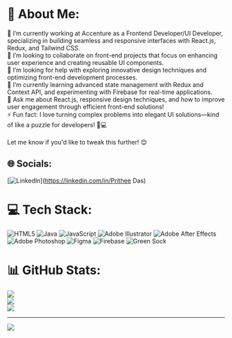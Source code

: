# 💫 About Me:
🔭 I’m currently working at Accenture as a Frontend Developer/UI Developer, specializing in building seamless and responsive interfaces with React.js, Redux, and Tailwind CSS.<br>👯 I’m looking to collaborate on front-end projects that focus on enhancing user experience and creating reusable UI components.<br>🤝 I’m looking for help with exploring innovative design techniques and optimizing front-end development processes.<br>🌱 I’m currently learning advanced state management with Redux and Context API, and experimenting with Firebase for real-time applications.<br>💬 Ask me about React.js, responsive design techniques, and how to improve user engagement through efficient front-end solutions!<br>⚡ Fun fact: I love turning complex problems into elegant UI solutions—kind of like a puzzle for developers! 🧩💻<br><br>Let me know if you'd like to tweak this further! 😊


## 🌐 Socials:
[![LinkedIn](https://img.shields.io/badge/LinkedIn-%230077B5.svg?logo=linkedin&logoColor=white)](https://linkedin.com/in/Prithee Das) 

# 💻 Tech Stack:
![HTML5](https://img.shields.io/badge/html5-%23E34F26.svg?style=for-the-badge&logo=html5&logoColor=white) ![Java](https://img.shields.io/badge/java-%23ED8B00.svg?style=for-the-badge&logo=openjdk&logoColor=white) ![JavaScript](https://img.shields.io/badge/javascript-%23323330.svg?style=for-the-badge&logo=javascript&logoColor=%23F7DF1E) ![Adobe Illustrator](https://img.shields.io/badge/adobe%20illustrator-%23FF9A00.svg?style=for-the-badge&logo=adobe%20illustrator&logoColor=white) ![Adobe After Effects](https://img.shields.io/badge/Adobe%20After%20Effects-9999FF.svg?style=for-the-badge&logo=Adobe%20After%20Effects&logoColor=white) ![Adobe Photoshop](https://img.shields.io/badge/adobe%20photoshop-%2331A8FF.svg?style=for-the-badge&logo=adobe%20photoshop&logoColor=white) ![Figma](https://img.shields.io/badge/figma-%23F24E1E.svg?style=for-the-badge&logo=figma&logoColor=white) ![Firebase](https://img.shields.io/badge/firebase-%23039BE5.svg?style=for-the-badge&logo=firebase) ![Green Sock](https://img.shields.io/badge/green%20sock-88CE02?style=for-the-badge&logo=greensock&logoColor=white)
# 📊 GitHub Stats:
![](https://github-readme-stats.vercel.app/api?username=Pritheedas01&theme=dark&hide_border=true&include_all_commits=true&count_private=true)<br/>
![](https://github-readme-streak-stats.herokuapp.com/?user=Pritheedas01&theme=dark&hide_border=true)<br/>
![](https://github-readme-stats.vercel.app/api/top-langs/?username=Pritheedas01&theme=dark&hide_border=true&include_all_commits=true&count_private=true&layout=compact)

---
[![](https://visitcount.itsvg.in/api?id=Pritheedas01&icon=2&color=13)](https://visitcount.itsvg.in)

<!-- Proudly created with GPRM ( https://gprm.itsvg.in ) -->
